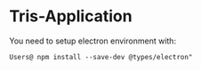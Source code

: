 # Tris-Application


You need to setup electron environment with:


```
Users@ npm install --save-dev @types/electron"
```
